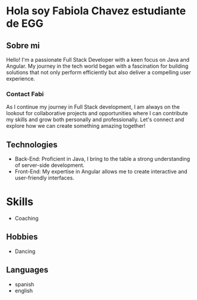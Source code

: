 # Hola soy Fabiola Chavez estudiante de EGG

## Sobre mi
Hello! I'm a passionate Full Stack Developer with a keen focus on Java and Angular. My journey in the tech world began with a fascination for building solutions that not only perform efficiently but also deliver a compelling user experience.

### Contact Fabi
As I continue my journey in Full Stack development, I am always on the lookout for collaborative projects and opportunities where I can contribute my skills and grow both personally and professionally. Let's connect and explore how we can create something amazing together!

## Technologies
- Back-End: Proficient in Java, I bring to the table a strong understanding of server-side development.
- Front-End: My expertise in Angular allows me to create interactive and user-friendly interfaces.

# Skills
- Coaching

## Hobbies
- Dancing

## Languages
- spanish
- english